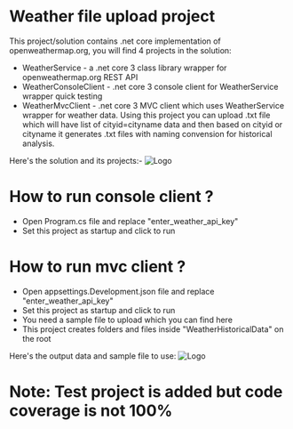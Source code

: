 # Weather file upload project
This project/solution contains .net core implementation of openweathermap.org, you will find 4 projects in the solution:
  - WeatherService - a .net core 3 class library wrapper for openweathermap.org REST API
  - WeatherConsoleClient - .net core 3 console client for WeatherService wrapper quick testing
  - WeatherMvcClient - .net core 3 MVC client which uses WeatherService wrapper for weather data. Using this project you can upload .txt file which will have list of cityid=cityname data and then based on cityid or cityname it generates .txt files with naming convension for historical analysis.

Here's the solution and its projects:-
![Logo](https://imgur.com/dqWFoB2.png)

# How to run console client ?
  - Open Program.cs file and replace "enter_weather_api_key"
  - Set this project as startup and click to run

# How to run mvc client ?
  - Open appsettings.Development.json file and replace "enter_weather_api_key"
  - Set this project as startup and click to run
  - You need a sample file to upload which you can find here 
  - This project creates folders and files inside "WeatherHistoricalData" on the root

Here's the output data and sample file to use:
![Logo](https://imgur.com/epN9hpD.png)

# Note: Test project is added but code coverage is not 100%